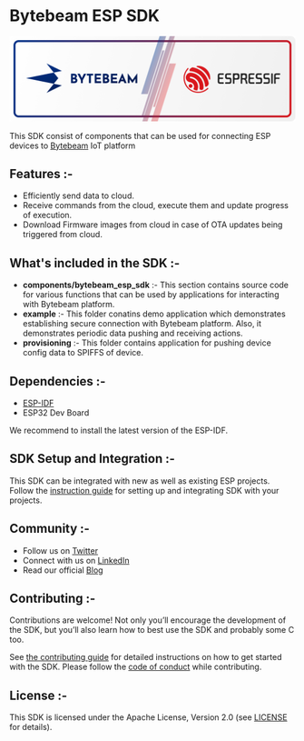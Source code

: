 # Bytebeam ESP SDK

<div>
    <img alt="Bytebeam ESP SDK Logo" src="docs/logo.png" />
</div>

This SDK consist of components that can be used for connecting ESP devices to [Bytebeam](https://bytebeam.io/) IoT platform

## Features :-

- Efficiently send data to cloud.
- Receive commands from the cloud, execute them and update progress of execution.
- Download Firmware images from cloud in case of OTA updates being triggered from cloud.

## What's included in the SDK :-

- **components/bytebeam_esp_sdk** :-  This section contains source code for various functions that can be used by applications for interacting with Bytebeam platform. 
- **example** :- This folder conatins demo application which demonstrates establishing secure connection with Bytebeam platform. Also, it demonstrates periodic data pushing and receiving actions.
- **provisioning** :- This folder contains application for pushing device config data to SPIFFS of device.

## Dependencies :-

- [ESP-IDF](https://docs.espressif.com/projects/esp-idf/en/latest/esp32/get-started/) 
- ESP32 Dev Board

We recommend to install the latest version of the ESP-IDF.

## SDK Setup and Integration :-

This SDK can be integrated with new as well as existing ESP projects. Follow the [instruction guide](https://bytebeam.io/docs/esp-idf) for setting up and integrating SDK with your projects. 

## Community :-

- Follow us on [Twitter](https://twitter.com/bytebeamhq)
- Connect with us on [LinkedIn](https://www.linkedin.com/company/bytebeam/)
- Read our official [Blog](https://bytebeam.io/blog/)

## Contributing :-

Contributions are welcome! Not only you’ll encourage the development of the SDK, but you’ll also learn how to best use the SDK and probably some C too.

See [the contributing guide](CONTRIBUTING.md) for detailed instructions on how to get started with the SDK. Please follow the [code of conduct](CODE_OF_CONDUCT.md) while contributing.

## License :-

This SDK is licensed under the Apache License, Version 2.0 (see [LICENSE](LICENSE) for details).